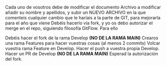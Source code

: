 Cada uno de vosotros debe de modificar el documento Archivo a modificar añadir su nombre y apellidos, y subir un NUEVO ARCHIVO en la que comenteis cualquier cambio que le haríais a la parte de GIT, para mejorarla para el año que viene Debéis hacerlo vía fork, y yo os debo autorizar el merge en el repo, siguiendo filosofía GitFlow. Para ello

Debéis hacer el fork de la rama Develop **(NO DE LA RAMA MAIN)**
Crearos una rama Features para hacer vuestras cosas (al menos 2 commits)
Volcar vuestra rama Feature en Develop.
Hacer el push a vuestra propia Develop.
Hacer un PR de Develop **(NO DE LA RAMA MAIN)**
Esperad la autorización del fork.
